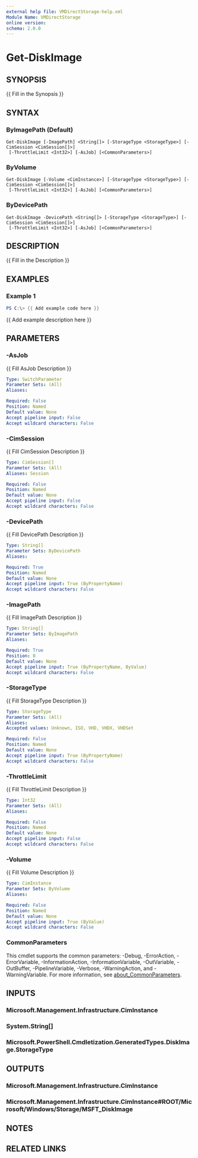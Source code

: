 ```yaml
---
external help file: VMDirectStorage-help.xml
Module Name: VMDirectStorage
online version:
schema: 2.0.0
---
```


# Get-DiskImage

## SYNOPSIS
{{ Fill in the Synopsis }}

## SYNTAX

### ByImagePath (Default)
```
Get-DiskImage [-ImagePath] <String[]> [-StorageType <StorageType>] [-CimSession <CimSession[]>]
 [-ThrottleLimit <Int32>] [-AsJob] [<CommonParameters>]
```

### ByVolume
```
Get-DiskImage [-Volume <CimInstance>] [-StorageType <StorageType>] [-CimSession <CimSession[]>]
 [-ThrottleLimit <Int32>] [-AsJob] [<CommonParameters>]
```

### ByDevicePath
```
Get-DiskImage -DevicePath <String[]> [-StorageType <StorageType>] [-CimSession <CimSession[]>]
 [-ThrottleLimit <Int32>] [-AsJob] [<CommonParameters>]
```

## DESCRIPTION
{{ Fill in the Description }}

## EXAMPLES

### Example 1
```powershell
PS C:\> {{ Add example code here }}
```

{{ Add example description here }}

## PARAMETERS

### -AsJob
{{ Fill AsJob Description }}

```yaml
Type: SwitchParameter
Parameter Sets: (All)
Aliases:

Required: False
Position: Named
Default value: None
Accept pipeline input: False
Accept wildcard characters: False
```

### -CimSession
{{ Fill CimSession Description }}

```yaml
Type: CimSession[]
Parameter Sets: (All)
Aliases: Session

Required: False
Position: Named
Default value: None
Accept pipeline input: False
Accept wildcard characters: False
```

### -DevicePath
{{ Fill DevicePath Description }}

```yaml
Type: String[]
Parameter Sets: ByDevicePath
Aliases:

Required: True
Position: Named
Default value: None
Accept pipeline input: True (ByPropertyName)
Accept wildcard characters: False
```

### -ImagePath
{{ Fill ImagePath Description }}

```yaml
Type: String[]
Parameter Sets: ByImagePath
Aliases:

Required: True
Position: 0
Default value: None
Accept pipeline input: True (ByPropertyName, ByValue)
Accept wildcard characters: False
```

### -StorageType
{{ Fill StorageType Description }}

```yaml
Type: StorageType
Parameter Sets: (All)
Aliases:
Accepted values: Unknown, ISO, VHD, VHDX, VHDSet

Required: False
Position: Named
Default value: None
Accept pipeline input: True (ByPropertyName)
Accept wildcard characters: False
```

### -ThrottleLimit
{{ Fill ThrottleLimit Description }}

```yaml
Type: Int32
Parameter Sets: (All)
Aliases:

Required: False
Position: Named
Default value: None
Accept pipeline input: False
Accept wildcard characters: False
```

### -Volume
{{ Fill Volume Description }}

```yaml
Type: CimInstance
Parameter Sets: ByVolume
Aliases:

Required: False
Position: Named
Default value: None
Accept pipeline input: True (ByValue)
Accept wildcard characters: False
```

### CommonParameters
This cmdlet supports the common parameters: -Debug, -ErrorAction, -ErrorVariable, -InformationAction, -InformationVariable, -OutVariable, -OutBuffer, -PipelineVariable, -Verbose, -WarningAction, and -WarningVariable. For more information, see [about_CommonParameters](http://go.microsoft.com/fwlink/?LinkID=113216).

## INPUTS

### Microsoft.Management.Infrastructure.CimInstance

### System.String[]

### Microsoft.PowerShell.Cmdletization.GeneratedTypes.DiskImage.StorageType

## OUTPUTS

### Microsoft.Management.Infrastructure.CimInstance

### Microsoft.Management.Infrastructure.CimInstance#ROOT/Microsoft/Windows/Storage/MSFT_DiskImage

## NOTES

## RELATED LINKS
